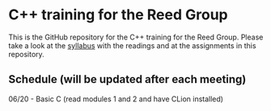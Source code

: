 # C++ training for the Reed Group

This is the GitHub repository for the C++ training for the Reed Group. Please take a look at the [syllabus](https://docs.google.com/document/d/11lC7m2Pk4_-8PTe1Ze_LO5Xr_EJM8nxu2OdtX5lrDmY/edit?pli=1) with the readings and at the assignments in this repository.

## Schedule (will be updated after each meeting)
06/20 - Basic C (read modules 1 and 2 and have CLion installed)
